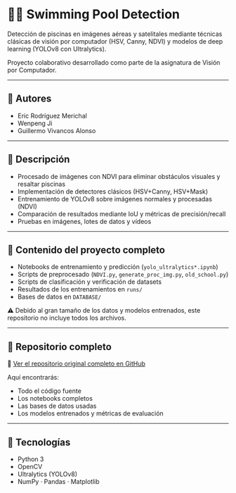 # 🏊‍♂️ Swimming Pool Detection

Detección de piscinas en imágenes aéreas y satelitales mediante técnicas clásicas de visión por computador (HSV, Canny, NDVI) y modelos de deep learning (YOLOv8 con Ultralytics).

Proyecto colaborativo desarrollado como parte de la asignatura de Visión por Computador.

---

## 👥 Autores
- Eric Rodríguez Merichal  
- Wenpeng Ji  
- Guillermo Vivancos Alonso

---

## 📌 Descripción

- Procesado de imágenes con NDVI para eliminar obstáculos visuales y resaltar piscinas  
- Implementación de detectores clásicos (HSV+Canny, HSV+Mask)  
- Entrenamiento de YOLOv8 sobre imágenes normales y procesadas (NDVI)  
- Comparación de resultados mediante IoU y métricas de precisión/recall  
- Pruebas en imágenes, lotes de datos y vídeos

---

## 📁 Contenido del proyecto completo

- Notebooks de entrenamiento y predicción (`yolo_ultralytics*.ipynb`)  
- Scripts de preprocesado (`NDVI.py`, `generate_proc_img.py`, `old_school.py`)  
- Scripts de clasificación y verificación de datasets  
- Resultados de los entrenamientos en `runs/`  
- Bases de datos en `DATABASE/`

⚠️ Debido al gran tamaño de los datos y modelos entrenados, este repositorio no incluye todos los archivos.

---

## 📎 Repositorio completo

🔗 [Ver el repositorio original completo en GitHub](https://github.com/WilliamVivs/Swiming_Pool_Detection.git)

Aquí encontrarás:
- Todo el código fuente  
- Los notebooks completos  
- Las bases de datos usadas  
- Los modelos entrenados y métricas de evaluación

---

## 🚀 Tecnologías
- Python 3  
- OpenCV  
- Ultralytics (YOLOv8)  
- NumPy · Pandas · Matplotlib
